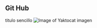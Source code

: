 ## Git Hub
titulo sencillo
![Image of Yaktocat](http://www.pixelstalk.net/wp-content/uploads/2016/06/Arsenal-FC-Logo-Wallpaper-For-Windows.jpg)
imagen
